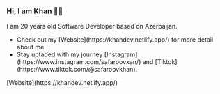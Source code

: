 ### Hi, I am Khan 👋🏻

I am 20 years old Software Developer based on Azerbaijan.<br/>
<ul>
  <li>Check out my [Website](https://khandev.netlify.app/) for more detail about me.</li>
  <li>Stay uptaded with my journey [Instagram](https://www.instagram.com/safaroovxan/) and [Tiktok](https://www.tiktok.com/@safaroovkhan).</li>
</ul>
[Website](https://khandev.netlify.app/)

